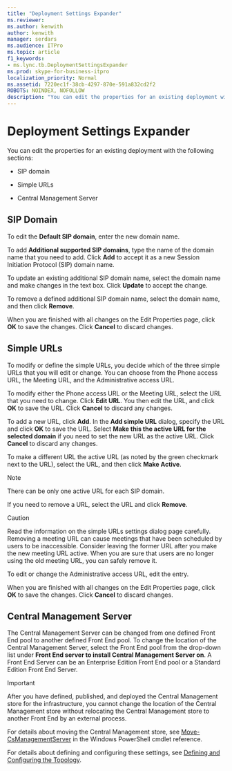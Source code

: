 ```yaml
---
title: "Deployment Settings Expander"
ms.reviewer: 
ms.author: kenwith
author: kenwith
manager: serdars
ms.audience: ITPro
ms.topic: article
f1_keywords:
- ms.lync.tb.DeploymentSettingsExpander
ms.prod: skype-for-business-itpro
localization_priority: Normal
ms.assetid: 7220ec1f-38cb-4297-870e-591a832cd2f2
ROBOTS: NOINDEX, NOFOLLOW
description: "You can edit the properties for an existing deployment with the following sections:"
---
```


# Deployment Settings Expander

You can edit the properties for an existing deployment with the following sections:

- SIP domain

- Simple URLs

- Central Management Server

## SIP Domain

To edit the **Default SIP domain**, enter the new domain name.

To add **Additional supported SIP domains**, type the name of the domain name that you need to add. Click **Add** to accept it as a new Session Initiation Protocol (SIP) domain name.

To update an existing additional SIP domain name, select the domain name and make changes in the text box. Click **Update** to accept the change.

To remove a defined additional SIP domain name, select the domain name, and then click **Remove**.

When you are finished with all changes on the Edit Properties page, click **OK** to save the changes. Click **Cancel** to discard changes.

## Simple URLs

To modify or define the simple URLs, you decide which of the three simple URLs that you will edit or change. You can choose from the Phone access URL, the Meeting URL, and the Administrative access URL.

To modify either the Phone access URL or the Meeting URL, select the URL that you need to change. Click **Edit URL**. You then edit the URL, and click **OK** to save the URL. Click **Cancel** to discard any changes.

To add a new URL, click **Add**. In the **Add simple URL** dialog, specify the URL and click **OK** to save the URL. Select **Make this the active URL for the selected domain** if you need to set the new URL as the active URL. Click **Cancel** to discard any changes.

To make a different URL the active URL (as noted by the green checkmark next to the URL), select the URL, and then click **Make Active**.

> [!NOTE]
> There can be only one active URL for each SIP domain.

If you need to remove a URL, select the URL and click **Remove**.

> [!CAUTION]
> Read the information on the simple URLs settings dialog page carefully. Removing a meeting URL can cause meetings that have been scheduled by users to be inaccessible. Consider leaving the former URL after you make the new meeting URL active. When you are sure that users are no longer using the old meeting URL, you can safely remove it.

To edit or change the Administrative access URL, edit the entry.

When you are finished with all changes on the Edit Properties page, click **OK** to save the changes. Click **Cancel** to discard changes.

## Central Management Server

The Central Management Server can be changed from one defined Front End pool to another defined Front End pool. To change the location of the Central Management Server, select the Front End pool from the drop-down list under **Front End server to install Central Management Server on**. A Front End Server can be an Enterprise Edition Front End pool or a Standard Edition Front End Server.

> [!IMPORTANT]
> After you have defined, published, and deployed the Central Management store for the infrastructure, you cannot change the location of the Central Management store without relocating the Central Management store to another Front End by an external process.

For details about moving the Central Management store, see [Move-CsManagementServer](https://docs.microsoft.com/powershell/module/skype/move-csmanagementserver?view=skype-ps) in the Windows PowerShell cmdlet reference.


For details about defining and configuring these settings, see [Defining and Configuring the Topology](https://technet.microsoft.com/library/51d1601e-4f83-48d4-ad08-3b4d5e2003aa.aspx).


